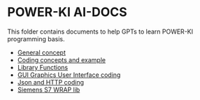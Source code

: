 # POWER-KI AI-DOCS
This folder contains documents to help GPTs to learn POWER-KI programming basis.
* <a href="https://github.com/POWER-KI/POWER-KI/AI-Docs/01X-PWK-GUIDA-EN-01.txt">General concept </a> 
* <a href="https://github.com/POWER-KI/POWER-KI/raw/master/AI-Docs/02X-PWK-CODIFICA-01.txt">Coding concepts and example </a> 
* <a href="https://github.com/POWER-KI/POWER-KI/raw/master/AI-Docs/03X-PWK-MAN-LIB-CORE.txt">Library Functions </a> 
* <a href="https://github.com/POWER-KI/POWER-KI/raw/master/AI-Docs/05X-PWK-GUI-AI.txt">GUI Graphics User Interface coding </a> 
* <a href="https://github.com/POWER-KI/POWER-KI/raw/master/AI-Docs/06X-PWK-TIPS-JSON-HTTP.txt">Json and HTTP coding </a> 
* <a href="https://github.com/POWER-KI/POWER-KI/raw/master/AI-Docs/PWK-WRP-S7-01.txt">Siemens S7 WRAP lib </a> 
